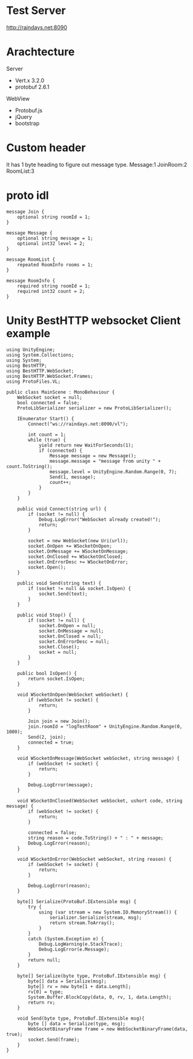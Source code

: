 # Test Server
http://raindays.net:8090

# Arachtecture
Server
- Vert.x 3.2.0
- protobuf 2.6.1

WebView
- Protobuf.js
- jQuery
- bootstrap

# Custom header
It has 1 byte heading to figure out message type.
    Message:1
    JoinRoom:2
    RoomList:3

# proto idl
    message Join {
    	optional string roomId = 1;
    }
    
    message Message {
    	optional string message = 1;
    	optional int32 level = 2;
    }
    
    message RoomList {
    	repeated RoomInfo rooms = 1;
    }
    
    message RoomInfo {
	    required string roomId = 1;
	    required int32 count = 2;
    }

# Unity BestHTTP websocket Client example

    using UnityEngine;
    using System.Collections;
    using System;
    using BestHTTP;
    using BestHTTP.WebSocket;
    using BestHTTP.WebSocket.Frames;
    using ProtoFiles.VL;

    public class MainScene : MonoBehaviour {
        WebSocket socket = null;
        bool connected = false;
        ProtoLibSerializer serializer = new ProtoLibSerializer();

        IEnumerator Start() {
            Connect("ws://raindays.net:8090/vl");
            
            int count = 1;
            while (true) {
                yield return new WaitForSeconds(1);
                if (connected) {
                    Message message = new Message();
                    message.message = "message from unity " + count.ToString();
                    message.level = UnityEngine.Random.Range(0, 7);
                    Send(1, message);
                    count++;
                }
            }
        }

        public void Connect(string url) {
            if (socket != null) {
                Debug.LogError("WebSocket already created!");
                return;
            }

            socket = new WebSocket(new Uri(url));
            socket.OnOpen += WSocketOnOpen;
            socket.OnMessage += WSocketOnMessage;
            socket.OnClosed += WSocketOnClosed;
            socket.OnErrorDesc += WSocketOnError;
            socket.Open();
        }

        public void Send(string text) {
            if (socket != null && socket.IsOpen) {
                socket.Send(text);
            }
        }

        public void Stop() {
            if (socket != null) {
                socket.OnOpen = null;
                socket.OnMessage = null;
                socket.OnClosed = null;
                socket.OnErrorDesc = null;
                socket.Close();
                socket = null;
            }
        }

        public bool IsOpen() {
            return socket.IsOpen;
        }

        void WSocketOnOpen(WebSocket webSocket) {
            if (webSocket != socket) {
                return;
            }

            Join join = new Join();
            join.roomId = "logTestRoom" + UnityEngine.Random.Range(0, 1000);
            Send(2, join);
            connected = true;
        }
        
        void WSocketOnMessage(WebSocket webSocket, string message) {
            if (webSocket != socket) {
                return;
            }

            Debug.LogError(message);
        }

        void WSocketOnClosed(WebSocket webSocket, ushort code, string message) {
            if (webSocket != socket) {
                return;
            }

            connected = false;
            string reason = code.ToString() + " : " + message;
            Debug.LogError(reason);
        }

        void WSocketOnError(WebSocket webSocket, string reason) {
            if (webSocket != socket) {
                return;
            }

            Debug.LogError(reason);
        }

        byte[] Serialize(ProtoBuf.IExtensible msg) {
            try {
                using (var stream = new System.IO.MemoryStream()) {
                    serializer.Serialize(stream, msg);
                    return stream.ToArray();
                }
            }
            catch (System.Exception e) {
                Debug.LogWarning(e.StackTrace);
                Debug.LogError(e.Message);
            }
            return null;
        }
        
        byte[] Serialize(byte type, ProtoBuf.IExtensible msg) {
            byte[] data = Serialize(msg);
            byte[] rv = new byte[1 + data.Length];
            rv[0] = type;
            System.Buffer.BlockCopy(data, 0, rv, 1, data.Length);
            return rv;
        }
        
        void Send(byte type, ProtoBuf.IExtensible msg){
            byte [] data = Serialize(type, msg);
            WebSocketBinaryFrame frame = new WebSocketBinaryFrame(data, true);  
            socket.Send(frame);
        }
    }
